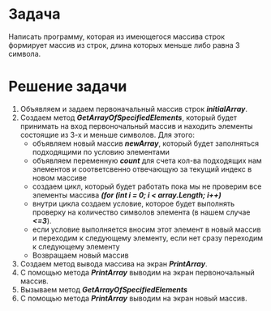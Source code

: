 # Задача
Написать программу, которая из имеющегося массива строк формирует массив из строк, длина которых меньше либо равна 3 символа.
# Решение задачи
1. Объявляем и задаем первоначальный массив строк _**initialArray**_.
2. Создаем метод _**GetArrayOfSpecifiedElements**_, который будет принимать на вход первоночальный массив и находить элементы состоящие из 3-х и меньше символов. Для этого:
    * объявляем новый массив _**newArray**_, который будет заполняться подходящими по условию элементами
    * объявляем переменную _**count**_ для счета кол-ва подходящих нам элементов и соответсвенно отвечающую за текущий индекс в новом массиве 
    * создаем цикл, который будет работать пока мы не проверим все элементы массива _**(for (int i = 0; i < array.Length; i++)**_
    * внутри цикла создаем условие, которое будет выполнять проверку на количество символов элемента (в нашем случае _**<=3**_).
    * если условие выполняется вносим этот элемент в новый массив и переходим к следующему элементу, если нет сразу переходим к следующему элементу
    * Возвращаем новый массив
3. Создаем метод вывода массива на экран _**PrintArray**_.
4. С помощью метода _**PrintArray**_ выводим на экран первоночальный массив.
5. Вызываем метод _**GetArrayOfSpecifiedElements**_
6. С помощью метода _**PrintArray**_ выводим на экран новый массив.